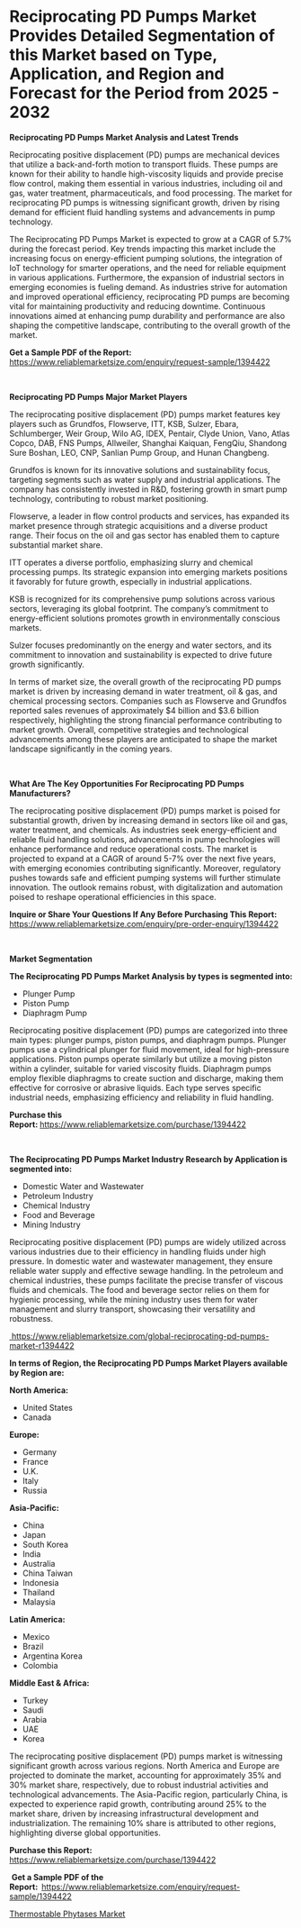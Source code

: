 <p><h1>Reciprocating PD Pumps Market Provides Detailed Segmentation of this Market based on Type, Application, and Region and Forecast for the Period from 2025 - 2032</h1></p><p><strong>Reciprocating PD Pumps Market Analysis and Latest Trends</strong></p>
<p><p>Reciprocating positive displacement (PD) pumps are mechanical devices that utilize a back-and-forth motion to transport fluids. These pumps are known for their ability to handle high-viscosity liquids and provide precise flow control, making them essential in various industries, including oil and gas, water treatment, pharmaceuticals, and food processing. The market for reciprocating PD pumps is witnessing significant growth, driven by rising demand for efficient fluid handling systems and advancements in pump technology.</p><p>The Reciprocating PD Pumps Market is expected to grow at a CAGR of 5.7% during the forecast period. Key trends impacting this market include the increasing focus on energy-efficient pumping solutions, the integration of IoT technology for smarter operations, and the need for reliable equipment in various applications. Furthermore, the expansion of industrial sectors in emerging economies is fueling demand. As industries strive for automation and improved operational efficiency, reciprocating PD pumps are becoming vital for maintaining productivity and reducing downtime. Continuous innovations aimed at enhancing pump durability and performance are also shaping the competitive landscape, contributing to the overall growth of the market.</p></p>
<p><strong>Get a Sample PDF of the Report:&nbsp;</strong> <a href="https://www.reliablemarketsize.com/enquiry/request-sample/1394422?utm_campaign=2628&utm_medium=2&utm_source=Github&utm_content=ia&utm_term=22032025&utm_id=reciprocating-pd-pumps">https://www.reliablemarketsize.com/enquiry/request-sample/1394422</a></p>
<p>&nbsp;</p>
<p><strong>Reciprocating PD Pumps Major Market Players</strong></p>
<p><p>The reciprocating positive displacement (PD) pumps market features key players such as Grundfos, Flowserve, ITT, KSB, Sulzer, Ebara, Schlumberger, Weir Group, Wilo AG, IDEX, Pentair, Clyde Union, Vano, Atlas Copco, DAB, FNS Pumps, Allweiler, Shanghai Kaiquan, FengQiu, Shandong Sure Boshan, LEO, CNP, Sanlian Pump Group, and Hunan Changbeng. </p><p>Grundfos is known for its innovative solutions and sustainability focus, targeting segments such as water supply and industrial applications. The company has consistently invested in R&D, fostering growth in smart pump technology, contributing to robust market positioning.</p><p>Flowserve, a leader in flow control products and services, has expanded its market presence through strategic acquisitions and a diverse product range. Their focus on the oil and gas sector has enabled them to capture substantial market share.</p><p>ITT operates a diverse portfolio, emphasizing slurry and chemical processing pumps. Its strategic expansion into emerging markets positions it favorably for future growth, especially in industrial applications.</p><p>KSB is recognized for its comprehensive pump solutions across various sectors, leveraging its global footprint. The company’s commitment to energy-efficient solutions promotes growth in environmentally conscious markets.</p><p>Sulzer focuses predominantly on the energy and water sectors, and its commitment to innovation and sustainability is expected to drive future growth significantly. </p><p>In terms of market size, the overall growth of the reciprocating PD pumps market is driven by increasing demand in water treatment, oil & gas, and chemical processing sectors. Companies such as Flowserve and Grundfos reported sales revenues of approximately $4 billion and $3.6 billion respectively, highlighting the strong financial performance contributing to market growth. Overall, competitive strategies and technological advancements among these players are anticipated to shape the market landscape significantly in the coming years.</p></p>
<p>&nbsp;</p>
<p><strong>What Are The Key Opportunities For Reciprocating PD Pumps Manufacturers?</strong></p>
<p><p>The reciprocating positive displacement (PD) pumps market is poised for substantial growth, driven by increasing demand in sectors like oil and gas, water treatment, and chemicals. As industries seek energy-efficient and reliable fluid handling solutions, advancements in pump technologies will enhance performance and reduce operational costs. The market is projected to expand at a CAGR of around 5-7% over the next five years, with emerging economies contributing significantly. Moreover, regulatory pushes towards safe and efficient pumping systems will further stimulate innovation. The outlook remains robust, with digitalization and automation poised to reshape operational efficiencies in this space.</p></p>
<p><strong>Inquire or Share Your Questions If Any Before Purchasing This Report:</strong> <a href="https://www.reliablemarketsize.com/enquiry/pre-order-enquiry/1394422?utm_campaign=2628&utm_medium=2&utm_source=Github&utm_content=ia&utm_term=22032025&utm_id=reciprocating-pd-pumps">https://www.reliablemarketsize.com/enquiry/pre-order-enquiry/1394422</a></p>
<p>&nbsp;</p>
<p><strong>Market Segmentation</strong></p>
<p><strong>The Reciprocating PD Pumps Market Analysis by types is segmented into:</strong></p>
<p><ul><li>Plunger Pump</li><li>Piston Pump</li><li>Diaphragm Pump</li></ul></p>
<p><p>Reciprocating positive displacement (PD) pumps are categorized into three main types: plunger pumps, piston pumps, and diaphragm pumps. Plunger pumps use a cylindrical plunger for fluid movement, ideal for high-pressure applications. Piston pumps operate similarly but utilize a moving piston within a cylinder, suitable for varied viscosity fluids. Diaphragm pumps employ flexible diaphragms to create suction and discharge, making them effective for corrosive or abrasive liquids. Each type serves specific industrial needs, emphasizing efficiency and reliability in fluid handling.</p></p>
<p><strong>Purchase this Report:&nbsp;</strong><a href="https://www.reliablemarketsize.com/purchase/1394422?utm_campaign=2628&utm_medium=2&utm_source=Github&utm_content=ia&utm_term=22032025&utm_id=reciprocating-pd-pumps">https://www.reliablemarketsize.com/purchase/1394422</a></p>
<p>&nbsp;</p>
<p><strong>The Reciprocating PD Pumps Market Industry Research by Application is segmented into:</strong></p>
<p><ul><li>Domestic Water and Wastewater</li><li>Petroleum Industry</li><li>Chemical Industry</li><li>Food and Beverage</li><li>Mining Industry</li></ul></p>
<p><p>Reciprocating positive displacement (PD) pumps are widely utilized across various industries due to their efficiency in handling fluids under high pressure. In domestic water and wastewater management, they ensure reliable water supply and effective sewage handling. In the petroleum and chemical industries, these pumps facilitate the precise transfer of viscous fluids and chemicals. The food and beverage sector relies on them for hygienic processing, while the mining industry uses them for water management and slurry transport, showcasing their versatility and robustness.</p></p>
<p><a href="https://www.reliablemarketsize.com/global-reciprocating-pd-pumps-market-r1394422?utm_campaign=2628&utm_medium=2&utm_source=Github&utm_content=ia&utm_term=22032025&utm_id=reciprocating-pd-pumps">&nbsp;https://www.reliablemarketsize.com/global-reciprocating-pd-pumps-market-r1394422</a></p>
<p><strong>In terms of Region, the Reciprocating PD Pumps Market Players available by Region are:</strong></p>
<p>
    <p> <strong> North America: </strong>
        <ul>
            <li>United States</li>
            <li>Canada</li>
        </ul>
        </p> 
    <p> <strong> Europe: </strong>
        <ul>
            <li>Germany</li>
            <li>France</li>
            <li>U.K.</li>
            <li>Italy</li>
            <li>Russia</li>
        </ul>
        </p> 
    <p> <strong> Asia-Pacific: </strong>
        <ul>
            <li>China</li>
            <li>Japan</li>
            <li>South Korea</li>
            <li>India</li>
            <li>Australia</li>
            <li>China Taiwan</li>
            <li>Indonesia</li>
            <li>Thailand</li>
            <li>Malaysia</li>
        </ul>
        </p> 
    <p> <strong> Latin America: </strong>
        <ul>
            <li>Mexico</li>
            <li>Brazil</li>
            <li>Argentina Korea</li>
            <li>Colombia</li>
        </ul>
        </p> 
    <p> <strong> Middle East & Africa: </strong>
        <ul>
            <li>Turkey</li>
            <li>Saudi</li>
            <li>Arabia</li>
            <li>UAE</li>
            <li>Korea</li>
        </ul>
    </p>
    </p>
<p><p>The reciprocating positive displacement (PD) pumps market is witnessing significant growth across various regions. North America and Europe are projected to dominate the market, accounting for approximately 35% and 30% market share, respectively, due to robust industrial activities and technological advancements. The Asia-Pacific region, particularly China, is expected to experience rapid growth, contributing around 25% to the market share, driven by increasing infrastructural development and industrialization. The remaining 10% share is attributed to other regions, highlighting diverse global opportunities.</p></p>
<p><strong>Purchase this Report: </strong><a href="https://www.reliablemarketsize.com/purchase/1394422?utm_campaign=2628&utm_medium=2&utm_source=Github&utm_content=ia&utm_term=22032025&utm_id=reciprocating-pd-pumps">https://www.reliablemarketsize.com/purchase/1394422</a></p>
<p>&nbsp;<strong>Get a Sample PDF of the Report:&nbsp;&nbsp;</strong><a href="https://www.reliablemarketsize.com/enquiry/request-sample/1394422?utm_campaign=2628&utm_medium=2&utm_source=Github&utm_content=ia&utm_term=22032025&utm_id=reciprocating-pd-pumps">https://www.reliablemarketsize.com/enquiry/request-sample/1394422</a></p>
<p><strong></strong></p>
<p><p><a href="https://github.com/toldenargelia86/Market-Research-Report-List-1/blob/main/thermostable-phytases-market.md?utm_campaign=2628&utm_medium=2&utm_source=Github&utm_content=ia&utm_term=22032025&utm_id=reciprocating-pd-pumps">Thermostable Phytases Market</a></p></p>